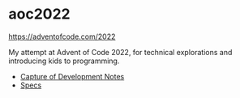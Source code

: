 # aoc2022
https://adventofcode.com/2022

My attempt at Advent of Code 2022, for technical explorations and
introducing kids to programming.

- [Capture of Development Notes](Devnote%20Capture.pdf)
- [Specs](aoc2022/Specs)
